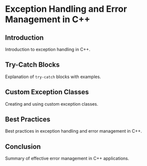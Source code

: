 # Exception Handling and Error Management in C++

## Introduction
Introduction to exception handling in C++.

## Try-Catch Blocks
Explanation of `try-catch` blocks with examples.

## Custom Exception Classes
Creating and using custom exception classes.

## Best Practices
Best practices in exception handling and error management in C++.

## Conclusion
Summary of effective error management in C++ applications.
